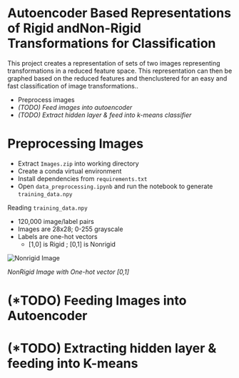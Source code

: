 # Autoencoder Based Representations of Rigid andNon-Rigid Transformations for Classification

This project creates a representation of sets of two images representing transformations in a reduced feature space.  This representation can then be graphed based on the reduced features and thenclustered for an easy and fast classification of image transformations..

  - Preprocess images
  - *(TODO) Feed images into autoencoder*
  - *(TODO) Extract hidden layer & feed into k-means classifier*

# Preprocessing Images

  - Extract `Images.zip` into working directory
  - Create a conda virtual environment
  - Install dependencies from `requirements.txt`
  - Open `data_preprocessing.ipynb`  and run the notebook to generate `training_data.npy`

Reading `training_data.npy`

  - 120,000 image/label pairs
  - Images are 28x28; 0-255 grayscale 
  - Labels are one-hot vectors 
    * [1,0] is Rigid ; [0,1] is Nonrigid
    
![Nonrigid Image](https://i.imgur.com/IySuxbs.png)

*NonRigid Image with One-hot vector [0,1]*

# (*TODO) Feeding Images into Autoencoder

# (*TODO) Extracting hidden layer & feeding into K-means